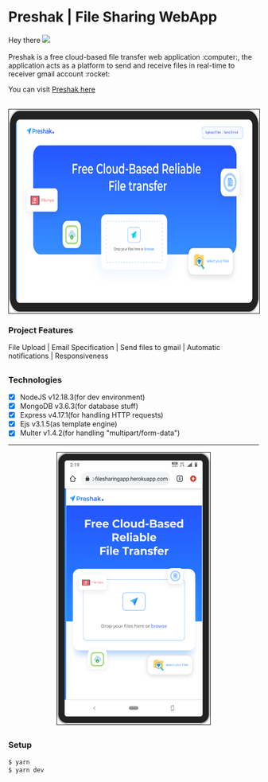 <h1>Preshak | File Sharing WebApp</h1>
<p>Hey there <img src="https://media.giphy.com/media/hvRJCLFzcasrR4ia7z/giphy.gif" width="25px"><br/><br/>Preshak is a free cloud-based file transfer web application :computer:, the application acts as a platform to send and receive files in real-time to receiver gmail account :rocket:</p> You can visit <a href="https://preshak.herokuapp.com/">Preshak here</a><br/><br/>
<p align="center">
<img src="https://github.com/SanjeevYadavcr7/Preshak-FileSharing/blob/main/UI-Preshak.png" width="700px" height="410px" align="center" style="border:1px solid" alt="Godam"></p>
<h3>Project Features</h3>
File Upload | Email Specification | Send files to gmail | Automatic notifications | Responsiveness

## <h3> Technologies </h3>
- [x] NodeJS v12.18.3(for dev environment) <br/>
- [x] MongoDB v3.6.3(for database stuff) <br/>
- [x] Express v4.17.1(for handling HTTP requests) <br/>
- [x] Ejs v3.1.5(as template engine)<br/>
- [x] Multer v1.4.2(for handling "multipart/form-data") <br/>
<hr/>
<p align="center">
<img src="https://github.com/SanjeevYadavcr7/Preshak-FileSharing/blob/main/moblie-preshak1.png" width="308px" height="547px" align="center" style="border:1px solid" alt="Godam"></p>



## <h3>Setup</h3>
```
$ yarn
$ yarn dev
```

